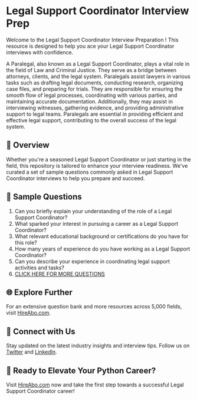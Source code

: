 # Legal Support Coordinator Interview Prep

Welcome to the Legal Support Coordinator Interview Preparation ! This resource is designed to help you ace your Legal Support Coordinator interviews with confidence.

A Paralegal, also known as a Legal Support Coordinator, plays a vital role in the field of Law and Criminal Justice. They serve as a bridge between attorneys, clients, and the legal system. Paralegals assist lawyers in various tasks such as drafting legal documents, conducting research, organizing case files, and preparing for trials. They are responsible for ensuring the smooth flow of legal processes, coordinating with various parties, and maintaining accurate documentation. Additionally, they may assist in interviewing witnesses, gathering evidence, and providing administrative support to legal teams. Paralegals are essential in providing efficient and effective legal support, contributing to the overall success of the legal system.

## 🚀 Overview

Whether you're a seasoned Legal Support Coordinator or just starting in the field, this repository is tailored to enhance your interview readiness. We've curated a set of sample questions commonly asked in Legal Support Coordinator interviews to help you prepare and succeed.

## 📝 Sample Questions

1. Can you briefly explain your understanding of the role of a Legal Support Coordinator?
2. What sparked your interest in pursuing a career as a Legal Support Coordinator?
3. What relevant educational background or certifications do you have for this role?
4. How many years of experience do you have working as a Legal Support Coordinator?
5. Can you describe your experience in coordinating legal support activities and tasks?
6. [CLICK HERE FOR MORE QUESTIONS](https://hireabo.com/job/9_2_45/Legal%20Support%20Coordinator)

## 🌐 Explore Further

For an extensive question bank and more resources across 5,000 fields, visit [HireAbo.com](https://www.hireabo.com).

## 📱 Connect with Us

Stay updated on the latest industry insights and interview tips. Follow us on [Twitter](https://twitter.com/hireabo) and [LinkedIn](https://www.linkedin.com/in/hire-abo-3609972a8/).

## 🚀 Ready to Elevate Your Python Career?

Visit [HireAbo.com](https://www.hireabo.com) now and take the first step towards a successful Legal Support Coordinator career!